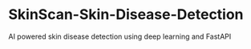 # SkinScan-Skin-Disease-Detection
AI powered skin disease detection using deep learning and FastAPI
